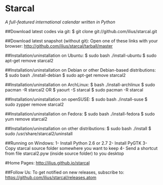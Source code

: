 Starcal
=============
*A full-featured international calendar written in Python* 

##Download latest codes via git:
    $ git clone git://github.com/ilius/starcal.git

##Download latest snapshot (without git):
    Open one of these links with your browser:
        http://github.com/ilius/starcal/tarball/master

##Installation/uninstallation on Ubuntu:
    $ sudo bash ./install-ubuntu
    $ sudo apt-get remove starcal2

##Installation/uninstallation on Debian or other Debian-based distributions:
    $ sudo bash ./install-debian
    $ sudo apt-get remove starcal2

##Installation/uninstallation on ArchLinux:
    $ bash ./install-archlinux
    $ sudo pacman -R starcal2
    OR
    $ yaourt -S starcal
    $ sudo pacman -R starcal

##Installation/uninstallation on openSUSE:
    $ sudo bash ./install-suse
    $ sudo zypper remove starcal2

##Installation/uninstallation on Fedora:
    $ sudo bash ./install-fedora
    $ sudo yum remove starcal2

##Installation/uninstallation on other distributions:
    $ sudo bash ./install
    $ sudo /usr/share/starcal2/uninstall

##Running on Windows:
    1- Install Python 2.6 or 2.7
    2- Install PyGTK
    3- Copy starcal source folder somewhere you want to keep
    4- Send a shortcut from file starcal2.pyw (inside source folder) to you desktop


#Home Pages:
    http://ilius.github.io/starcal

##Follow Us:
    To get notified on new releases, subscribe to:
        https://github.com/ilius/starcal/releases.atom





